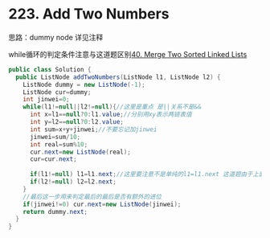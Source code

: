 # 223. Add Two Numbers
思路：dummy node 详见注释

while循环的判定条件注意与这道题区别[40. Merge Two Sorted Linked Lists](https://github.com/yzyolala/leetcode-solution-by-myself/blob/main/40.%20Merge%20Two%20Sorted%20Linked%20Lists.md)

```java
public class Solution {
  public ListNode addTwoNumbers(ListNode l1, ListNode l2) {
    ListNode dummy = new ListNode(-1);
    ListNode cur=dummy;
    int jinwei=0;
    while(l1!=null||l2!=null){//这里是重点 是||关系不是&&
      int x=l1==null?0:l1.value;//分别用xy表示两链表值
      int y=l2==null?0:l2.value;
      int sum=x+y+jinwei;//不要忘记加jinwei
      jinwei=sum/10;
      int real=sum%10;
      cur.next=new ListNode(real);
      cur=cur.next;
      
      if(l1!=null) l1=l1.next;//这里要注意不是单纯的l1=l1.next 这道题由于上面判定条件不是&&所以要判定一下
      if(l2!=null) l2=l2.next;
    }
    //最后这一步用来判定最后的最后是否有额外的进位
    if(jinwei!=0) cur.next=new ListNode(jinwei);
    return dummy.next;
  }
}

